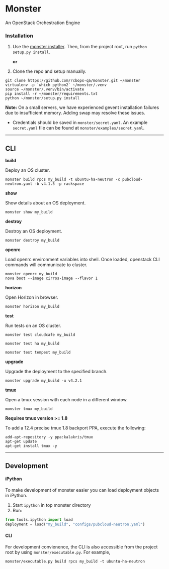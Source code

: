 # Monster

An OpenStack Orchestration Engine

### Installation
1. Use the [monster installer](https://github.com/rcbops-qa/monster-installer.git).  Then, from the project root, run `python setup.py install`.

   **or**

2. Clone the repo and setup manually.
```
git clone https://github.com/rcbops-qa/monster.git ~/monster
virtualenv -p `which python2` ~/monster/.venv
source ~/monster/.venv/bin/activate
pip install -r ~/monster/requirements.txt
python ~/monster/setup.py install
```

**Note:** On a small servers, we have experienced gevent installation failures due to insufficient memory. Adding swap
may resolve these issues.

- Credentials should be saved in `monster/secret.yaml`.  An example `secret.yaml` file can be found at `monster/examples/secret.yaml`.


---------------------------------------

## CLI

**build**

Deploy an OS cluster.

```
monster build rpcs my_build -t ubuntu-ha-neutron -c pubcloud-neutron.yaml -b v4.1.5 -p rackspace
```

**show**

Show details about an OS deployment.

```
monster show my_build
```

**destroy**

Destroy an OS deployment.

```
monster destroy my_build
```

**openrc**

Load openrc environment variables into shell. Once loaded,
openstack CLI commands will communicate to cluster.

```
monster openrc my_build
nova boot --image cirros-image --flavor 1
```

**horizon**

Open Horizon in browser.

```
monster horizon my_build
```

**test**

Run tests on an OS cluster.

```
monster test cloudcafe my_build
```
```
monster test ha my_build
```
```
monster test tempest my_build
```

**upgrade**

Upgrade the deployment to the specified branch.

```
monster upgrade my_build -u v4.2.1
```

**tmux**

Open a tmux session with each node in a different window.

```
monster tmux my_build
```

**Requires tmux version >= 1.8**

To add a 12.4 precise tmux 1.8 backport PPA, execute the following:

```
add-apt-repository -y ppa:kalakris/tmux
apt-get update
apt-get install tmux -y
```

---------------------------------------

## Development

#### iPython
To make development of monster easier you can load deployment objects in iPython.

1. Start `ipython` in top monster directory
2. Run:
```python
from tools.ipython import load
deployment = load("my_build", "configs/pubcloud-neutron.yaml")
```

#### CLI

For development convienence, the CLI is also accessible from the project root by using `monster/executable.py`.  For example,
```
monster/executable.py build rpcs my_build -t ubuntu-ha-neutron
```
